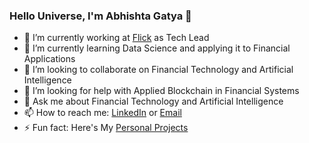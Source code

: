 ### Hello Universe, I'm Abhishta Gatya 👋

- 🔭 I’m currently working at [Flick](https://flick.id) as Tech Lead
- 🌱 I’m currently learning Data Science and applying it to Financial Applications
- 👯 I’m looking to collaborate on Financial Technology and Artificial Intelligence
- 🤔 I’m looking for help with Applied Blockchain in Financial Systems
- 💬 Ask me about Financial Technology and Artificial Intelligence
- 📫 How to reach me: [LinkedIn](https://www.linkedin.com/in/abhishta-adyatma-2a5695188/) or [Email](mailto:gatya@flick.id)
- ⚡ Fun fact: Here's My [Personal Projects](https://www.gatya.xyz)
